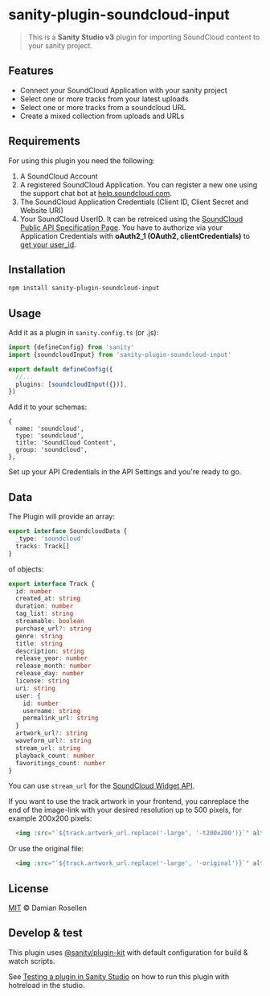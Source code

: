 # sanity-plugin-soundcloud-input

> This is a **Sanity Studio v3** plugin for importing SoundCloud content to your sanity project.

## Features

- Connect your SoundCloud Application with your sanity project
- Select one or more tracks from your latest uploads
- Select one or more tracks from a soundcloud URL
- Create a mixed collection from uploads and URLs

## Requirements

For using this plugin you need the following:

1. A SoundCloud Account
2. A registered SoundCloud Application. You can register a new one using the support chat bot at [help.soundcloud.com](https://help.soundcloud.com/hc/de/requests/new?ticket_form).
3. The SoundCloud Application Credentials (Client ID, Client Secret and Website URI)
4. Your SoundCloud UserID. It can be retreiced using the [SoundCloud Public API Specification Page](https://developers.soundcloud.com/docs/api/explorer/open-api). You have to authorize via your Application Credentials with **oAuth2_1 (OAuth2, clientCredentials)** to [get your user_id](https://developers.soundcloud.com/docs/api/explorer/open-api#/users/get_users__user_id_).

## Installation

```sh
npm install sanity-plugin-soundcloud-input
```

## Usage

Add it as a plugin in `sanity.config.ts` (or .js):

```ts
import {defineConfig} from 'sanity'
import {soundcloudInput} from 'sanity-plugin-soundcloud-input'

export default defineConfig({
  //...
  plugins: [soundcloudInput({})],
})
```

Add it to your schemas:

```
{
  name: 'soundcloud',
  type: 'soundcloud',
  title: 'SoundCloud Content',
  group: 'soundcloud',
},
```

Set up your API Credentials in the API Settings and you're ready to go.

## Data

The Plugin will provide an array:

```ts
export interface SoundcloudData {
  _type: 'soundcloud'
  tracks: Track[]
}
```

of objects:

```ts
export interface Track {
  id: number
  created_at: string
  duration: number
  tag_list: string
  streamable: boolean
  purchase_url?: string
  genre: string
  title: string
  description: string
  release_year: number
  release_month: number
  release_day: number
  license: string
  uri: string
  user: {
    id: number
    username: string
    permalink_url: string
  }
  artwork_url?: string
  waveform_url?: string
  stream_url: string
  playback_count: number
  favoritings_count: number
}
```

You can use `stream_url` for the [SoundCloud Widget API](https://developers.soundcloud.com/docs/api/html5-widget).

If you want to use the track artwork in your frontend, you canreplace the end of the image-link with your desired resolution up to 500 pixels, for example 200x200 pixels:

```html
  <img :src="`${track.artwork_url.replace('-large', '-t200x200')}`" alt="Artwork"/>
```

Or use the original file:

```html
  <img :src="`${track.artwork_url.replace('-large', '-original')}`" alt="Artwork"/>
```


## License

[MIT](LICENSE) © Damian Rosellen

## Develop & test

This plugin uses [@sanity/plugin-kit](https://github.com/sanity-io/plugin-kit)
with default configuration for build & watch scripts.

See [Testing a plugin in Sanity Studio](https://github.com/sanity-io/plugin-kit#testing-a-plugin-in-sanity-studio)
on how to run this plugin with hotreload in the studio.
